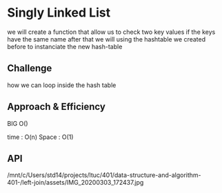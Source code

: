 # Singly Linked List
<!-- Short summary or background information -->
we will create a function that allow us to check two key values if the keys have the same name
after that we will using the hashtable we created before to instanciate the new hash-table 
## Challenge
<!-- Description of the challenge -->
how we can loop inside the hash table 
## Approach & Efficiency
<!-- What approach did you take? Why? What is the Big O space/time for this approach? -->
BIG O()

time : O(n)
Space : O(1)
## API
<!-- img of white board  -->
/mnt/c/Users/std14/projects/ltuc/401/data-structure-and-algorithm-401-/left-join/assets/IMG_20200303_172437.jpg